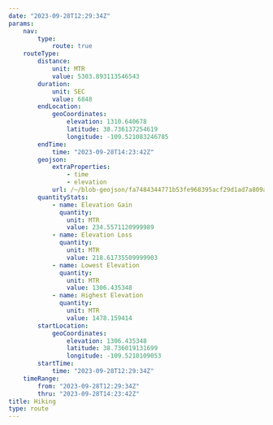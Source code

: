 ```yaml
---
date: "2023-09-28T12:29:34Z"
params:
    nav:
        type:
            route: true
    routeType:
        distance:
            unit: MTR
            value: 5303.893113546543
        duration:
            unit: SEC
            value: 6848
        endLocation:
            geoCoordinates:
                elevation: 1310.640678
                latitude: 38.736137254619
                longitude: -109.521083246785
        endTime:
            time: "2023-09-28T14:23:42Z"
        geojson:
            extraProperties:
                - time
                - elevation
            url: /~/blob-geojson/fa7484344771b53fe968395acf29d1ad7a809a23a609cc2f3550679537f8c9a8/geojson.json
        quantityStats:
            - name: Elevation Gain
              quantity:
                unit: MTR
                value: 234.5571120999989
            - name: Elevation Loss
              quantity:
                unit: MTR
                value: 218.61735509999903
            - name: Lowest Elevation
              quantity:
                unit: MTR
                value: 1306.435348
            - name: Highest Elevation
              quantity:
                unit: MTR
                value: 1478.159414
        startLocation:
            geoCoordinates:
                elevation: 1306.435348
                latitude: 38.736019131699
                longitude: -109.5210109053
        startTime:
            time: "2023-09-28T12:29:34Z"
    timeRange:
        from: "2023-09-28T12:29:34Z"
        thru: "2023-09-28T14:23:42Z"
title: Hiking
type: route
---
```

